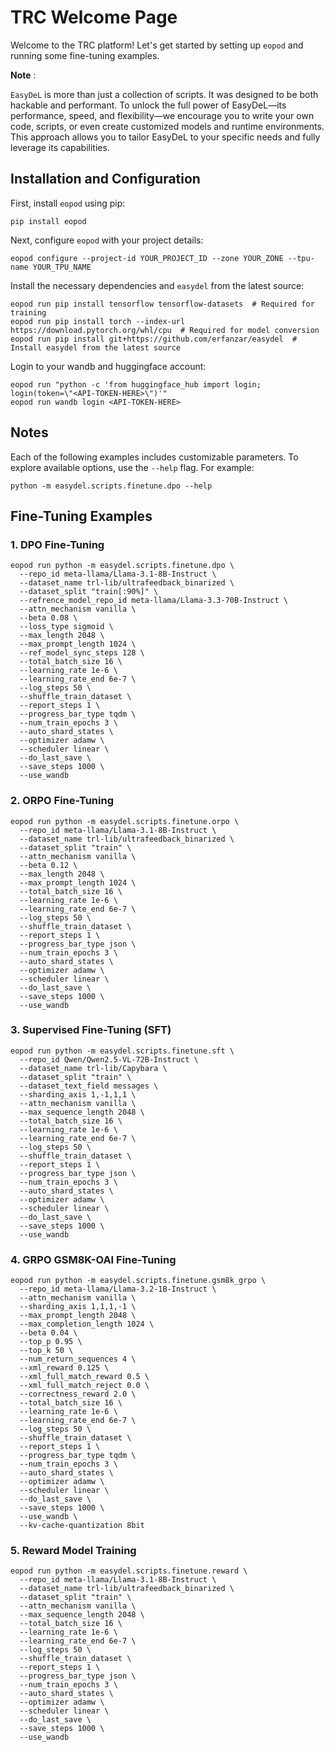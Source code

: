 # TRC Welcome Page

Welcome to the TRC platform! Let's get started by setting up `eopod` and running some fine-tuning examples.

**Note** :

`EasyDeL` is more than just a collection of scripts. It was designed to be both hackable and performant. To unlock the full power of EasyDeL—its performance, speed, and flexibility—we encourage you to write your own code, scripts, or even create customized models and runtime environments. This approach allows you to tailor EasyDeL to your specific needs and fully leverage its capabilities.

## Installation and Configuration

First, install `eopod` using pip:

```shell
pip install eopod
```

Next, configure `eopod` with your project details:

```shell
eopod configure --project-id YOUR_PROJECT_ID --zone YOUR_ZONE --tpu-name YOUR_TPU_NAME
```

Install the necessary dependencies and `easydel` from the latest source:

```shell
eopod run pip install tensorflow tensorflow-datasets  # Required for training
eopod run pip install torch --index-url https://download.pytorch.org/whl/cpu  # Required for model conversion
eopod run pip install git+https://github.com/erfanzar/easydel  # Install easydel from the latest source
```

Login to your wandb and huggingface account:

```shell
eopod run "python -c 'from huggingface_hub import login; login(token=\"<API-TOKEN-HERE>\")'"
eopod run wandb login <API-TOKEN-HERE>
```

## Notes

Each of the following examples includes customizable parameters. To explore available options, use the `--help` flag. For example:

```shell
python -m easydel.scripts.finetune.dpo --help
```

## Fine-Tuning Examples

### 1. DPO Fine-Tuning

```shell
eopod run python -m easydel.scripts.finetune.dpo \
  --repo_id meta-llama/Llama-3.1-8B-Instruct \
  --dataset_name trl-lib/ultrafeedback_binarized \
  --dataset_split "train[:90%]" \
  --refrence_model_repo_id meta-llama/Llama-3.3-70B-Instruct \
  --attn_mechanism vanilla \
  --beta 0.08 \
  --loss_type sigmoid \
  --max_length 2048 \
  --max_prompt_length 1024 \
  --ref_model_sync_steps 128 \
  --total_batch_size 16 \
  --learning_rate 1e-6 \
  --learning_rate_end 6e-7 \
  --log_steps 50 \
  --shuffle_train_dataset \
  --report_steps 1 \
  --progress_bar_type tqdm \
  --num_train_epochs 3 \
  --auto_shard_states \
  --optimizer adamw \
  --scheduler linear \
  --do_last_save \
  --save_steps 1000 \
  --use_wandb
```

### 2. ORPO Fine-Tuning

```shell
eopod run python -m easydel.scripts.finetune.orpo \
  --repo_id meta-llama/Llama-3.1-8B-Instruct \
  --dataset_name trl-lib/ultrafeedback_binarized \
  --dataset_split "train" \
  --attn_mechanism vanilla \
  --beta 0.12 \
  --max_length 2048 \
  --max_prompt_length 1024 \
  --total_batch_size 16 \
  --learning_rate 1e-6 \
  --learning_rate_end 6e-7 \
  --log_steps 50 \
  --shuffle_train_dataset \
  --report_steps 1 \
  --progress_bar_type json \
  --num_train_epochs 3 \
  --auto_shard_states \
  --optimizer adamw \
  --scheduler linear \
  --do_last_save \
  --save_steps 1000 \
  --use_wandb
```

### 3. Supervised Fine-Tuning (SFT)

```shell
eopod run python -m easydel.scripts.finetune.sft \
  --repo_id Qwen/Qwen2.5-VL-72B-Instruct \
  --dataset_name trl-lib/Capybara \
  --dataset_split "train" \
  --dataset_text_field messages \
  --sharding_axis 1,-1,1,1 \
  --attn_mechanism vanilla \
  --max_sequence_length 2048 \
  --total_batch_size 16 \
  --learning_rate 1e-6 \
  --learning_rate_end 6e-7 \
  --log_steps 50 \
  --shuffle_train_dataset \
  --report_steps 1 \
  --progress_bar_type json \
  --num_train_epochs 3 \
  --auto_shard_states \
  --optimizer adamw \
  --scheduler linear \
  --do_last_save \
  --save_steps 1000 \
  --use_wandb
```

### 4. GRPO GSM8K-OAI Fine-Tuning

```shell
eopod run python -m easydel.scripts.finetune.gsm8k_grpo \
  --repo_id meta-llama/Llama-3.2-1B-Instruct \
  --attn_mechanism vanilla \
  --sharding_axis 1,1,1,-1 \
  --max_prompt_length 2048 \
  --max_completion_length 1024 \
  --beta 0.04 \
  --top_p 0.95 \
  --top_k 50 \
  --num_return_sequences 4 \
  --xml_reward 0.125 \
  --xml_full_match_reward 0.5 \
  --xml_full_match_reject 0.0 \
  --correctness_reward 2.0 \
  --total_batch_size 16 \
  --learning_rate 1e-6 \
  --learning_rate_end 6e-7 \
  --log_steps 50 \
  --shuffle_train_dataset \
  --report_steps 1 \
  --progress_bar_type tqdm \
  --num_train_epochs 3 \
  --auto_shard_states \
  --optimizer adamw \
  --scheduler linear \
  --do_last_save \
  --save_steps 1000 \
  --use_wandb \
  --kv-cache-quantization 8bit
```

### 5. Reward Model Training

```shell
eopod run python -m easydel.scripts.finetune.reward \
  --repo_id meta-llama/Llama-3.1-8B-Instruct \
  --dataset_name trl-lib/ultrafeedback_binarized \
  --dataset_split "train" \
  --attn_mechanism vanilla \
  --max_sequence_length 2048 \
  --total_batch_size 16 \
  --learning_rate 1e-6 \
  --learning_rate_end 6e-7 \
  --log_steps 50 \
  --shuffle_train_dataset \
  --report_steps 1 \
  --progress_bar_type json \
  --num_train_epochs 3 \
  --auto_shard_states \
  --optimizer adamw \
  --scheduler linear \
  --do_last_save \
  --save_steps 1000 \
  --use_wandb
```
